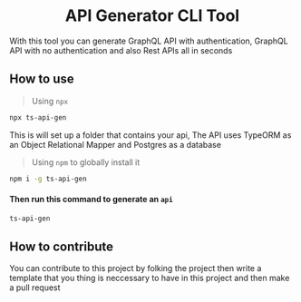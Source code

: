 <h1 align="center">
  <strong>API Generator CLI Tool</strong>
</h1>

<p>
  With this tool you can generate GraphQL API with authentication, GraphQL API with no authentication and also Rest APIs all in seconds
</p>

## How to use

> Using `npx`

```bash
npx ts-api-gen
```

This is will set up a folder that contains your api, The API uses TypeORM as an Object Relational Mapper and Postgres as a database

> Using `npm` to globally install it

```bash
npm i -g ts-api-gen
```

#### Then run this command to generate an `api`

```bash
ts-api-gen
```

## How to contribute

You can contribute to this project by folking the project then write a template that you thing is neccessary to have in this project and then make a pull request
